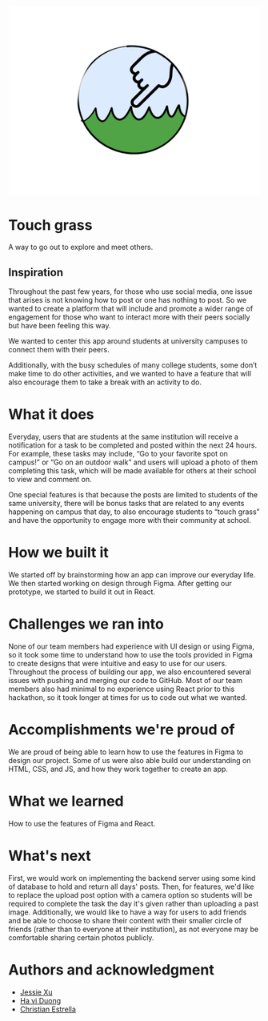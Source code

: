 <p align="center">
    <img src="https://github.com/DubScrubs/Dubhacks22/blob/master/src/imgs/Touch%20Grass.png">
</p>


# Touch grass
A way to go out to explore and meet others.

## Inspiration
Throughout the past few years, for those who use social media, one issue that arises is not knowing how to post or one has nothing to post. So we wanted to create a platform that will include and promote a wider range of engagement for those who want to interact more with their peers socially but have been feeling this way.

We wanted to center this app around students at university campuses to connect them with their peers. 

Additionally, with the busy schedules of many college students, some don’t make time to do other activities, and we wanted to have a feature that will also encourage them to take a break with an activity to do. 

# What it does
Everyday, users that are students at the same institution will receive a notification for a task to be completed and posted within the next 24 hours. For example, these tasks may include, “Go to your favorite spot on campus!” or “Go on an outdoor walk” and users will upload a photo of them completing this task, which will be made available for others at their school to view and comment on.

One special features is that because the posts are limited to students of the same university, there will be bonus tasks that are related to any events happening on campus that day, to also encourage students to “touch grass” and have the opportunity to engage more with their community at school.

# How we built it
We started off by brainstorming how an app can improve our everyday life. We then started working on design through Figma. After getting our prototype, we started to build it out in React.


# Challenges we ran into
None of our team members had experience with UI design or using Figma, so it took some time to understand how to use the tools provided in Figma to create designs that were intuitive and easy to use for our users. Throughout the process of building our app, we also encountered several issues with pushing and merging our code to GitHub. Most of our team members also had minimal to no experience using React prior to this hackathon, so it took longer at times for us to code out what we wanted.


# Accomplishments we're proud of
We are proud of being able to learn how to use the features in Figma to design our project. Some of us were also able build our understanding on HTML, CSS, and JS, and how they work together to create an app.

# What we learned
How to use the features of Figma and React. 

# What's next
First, we would work on implementing the backend server using some kind of database to hold and return all days' posts. 
Then, for features, we'd like to replace the upload post option with a camera option so students will be required to complete the task the day it's given rather than uploading a past image. Additionally, we would like to have a way for users to add friends and be able to choose to share their content with their smaller circle of friends (rather than to everyone at their institution), as not everyone may be comfortable sharing certain photos publicly.

# Authors and acknowledgment

* [Jessie Xu](https://github.com/jessiex8)
* [Ha vi Duong](https://github.com/haviduong)
* [Christian Estrella](https://github.com/chrisestrella)

